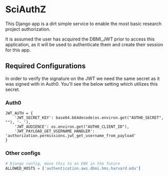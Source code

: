 # SciAuthZ

This Django app is a dirt simple service to enable the most basic research project authorization.

It is assumed the user has acquired the DBMI_JWT prior to access this application, as it will be used to authenticate them and create their session for this app.

## Required Configurations

In order to verify the signature on the JWT we need the same secret as it was signed with in Auth0. You'll see the below setting which utilizes this secret.

### Auth0

~~~
JWT_AUTH = {
    'JWT_SECRET_KEY': base64.b64decode(os.environ.get("AUTH0_SECRET", ""), '-_'),
    'JWT_AUDIENCE': os.environ.get("AUTH0_CLIENT_ID"),
    'JWT_PAYLOAD_GET_USERNAME_HANDLER': 'authorization.permissions.jwt_get_username_from_payload'
}
~~~

### Other configs
~~~python
# Django config, move this to an ENV in the future
ALLOWED_HOSTS = ['authentication.aws.dbmi.hms.harvard.edu']
~~~
